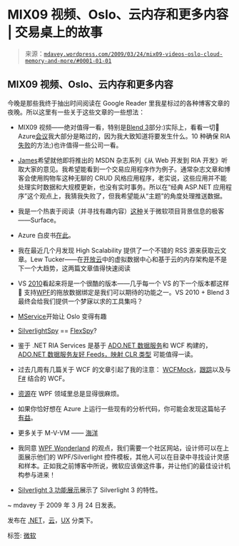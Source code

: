 <!--yml

分类：未分类

日期：2024-05-18 06:09:05

-->

# MIX09 视频、Oslo、云内存和更多内容 | 交易桌上的故事

> 来源：[`mdavey.wordpress.com/2009/03/24/mix09-videos-oslo-cloud-memory-and-more/#0001-01-01`](https://mdavey.wordpress.com/2009/03/24/mix09-videos-oslo-cloud-memory-and-more/#0001-01-01)

## MIX09 视频、Oslo、云内存和更多内容

今晚是那些我终于抽出时间阅读在 Google Reader 里我星标过的各种博客文章的夜晚。所以这里有一些关于这些文章的一些想法：

+   MIX09 视频——绝对值得一看，特别是[Blend 3](http://blogs.msdn.com/janete/archive/2009/03/20/view-the-expression-blend-sessions-videos-from-mix09.aspx)部分:)实际上，看看一切🙂 Azure[会议](http://msdnrss.thecoderblogs.com/2009/03/22/windows-azure-mix-videos/)我大部分是略过的，因为我大致知道将要发生什么。10 种确保 RIA[失败](http://videos.visitmix.com/MIX09/C06F)的方法;)也许值得一些公司一看。

+   [James](http://codebetter.com/blogs/james.kovacs/archive/2009/03/20/msdn-magazine-series-from-web-dev-to-ria-dev.aspx)希望就他即将推出的 MSDN 杂志系列《从 Web 开发到 RIA 开发》听取大家的意见。我希望能看到一个交易应用程序作为例子。通常杂志文章和博客会使用购物车这种无聊的 CRUD 风格应用程序，老实说，这些应用并不能处理实时数据和大规模更新，也没有实时事务。所以在“经典 ASP.NET 应用程序”这个观点上，我猜我失败了，但我希望能从“主题”的角度处理推送数据。

+   我是一个热衷于阅读（并寻找有趣内容）[这种](http://blogs.msdn.com/surface/archive/2009/03/14/how-did-wpf-become-the-primary-platform-for-surface.aspx)关于微软项目背景信息的极客——Surface。

+   Azure 白皮书[在此](http://blogs.msdn.com/wriju/archive/2009/03/12/azure-services-white-papers.aspx)。

+   我在最近几个月发现 High Scalability 提供了一个不错的 RSS 源来获取云文章。Lew Tucker——在[开放云](http://highscalability.com/scalability-perspectives-6-lew-tucker-virtual-data-centers-open-cloud)中的虚拟数据中心和基于云的内存架构是不是下一个大趋势，这两篇文章值得快速阅读

+   VS [2010](http://blogs.msdn.com/kirillosenkov/archive/2009/03/13/visual-studio-2010-screencast-c-4-0-language-ide-wpf-shell-editor.aspx)看起来将是一个很酷的版本——几乎每一个 VS 的下一个版本都这样 🙂 支持[WPF](http://blogs.msdn.com/vsdata/archive/2008/11/08/drag-drop-data-binding-for-wpf-by-milind-lele.aspx)的拖放数据绑定是我们可以期待的功能之一。VS 2010 + Blend 3 最终会给我们提供一个梦寐以求的工具集吗？

+   [MService](http://www.douglaspurdy.com/2009/03/20/mservice-a-dsl-for-restful-services/)开始让 Oslo 变得有趣

+   [SilverlightSpy](http://silverlightspy.com/silverlightspy/) == [FlexSpy](http://www.infoq.com/news/2008/02/flexspy)?

+   鉴于 .NET RIA Services 是基于 [ADO.NET 数据服务](http://blogs.msdn.com/brada/archive/2009/03/19/what-is-net-ria-services.aspx)和 WCF 构建的，[ADO.NET 数据服务友好 Feeds，映射 CLR 类型](http://msdnrss.thecoderblogs.com/2009/03/21/adonet-data-services-friendly-feeds-mapping-clr-types/) 可能值得一读。

+   过去几周有几篇关于 WCF 的文章引起了我的注意： [WCFMock](http://weblogs.asp.net/cibrax/archive/2009/03/08/wcfmock-a-mocking-framework-for-wcf-services.aspx)，[跟踪](http://msdnrss.thecoderblogs.com/2009/03/21/wcf-end-to-end-tracing/)以及与 [F#](http://blogs.tedneward.com/2009/01/24/Building+WCF+Services+With+F+Part+2.aspx) 结合的 WCF。

+   [资源](http://geekswithblogs.net/hoarked/archive/2009/02/04/creating-a-wpf-application-with-prism-v2-ndash-browse-module.aspx)在 WPF 领域里总是显得很麻烦。

+   如果你恰好想在 Azure 上运行一些现有的分析代码，你可能会发现这篇帖子 [有益](http://msdnrss.thecoderblogs.com/2009/03/20/using-a-32bit-native-dll-in-windows-azure/)。

+   更多关于 M-V-VM —— [海洋](http://karlshifflett.wordpress.com/mvvm/)

+   我同意 [WPF Wonderland](http://wpfwonderland.wordpress.com/2009/03/24/new-wpf-themes-released/) 的观点，我们需要一个社区网站，设计师可以在上面展示他们的 WPF/Silverlight 控件模板，其他人可以在目录中寻找设计灵感和样本。正如我之前博客中所说，微软应该做这件事，并让他们的最佳设计机构参与进来！

+   [Silverlight 3 功能展示](http://blogs.msdn.com/mharsh/archive/2009/03/18/silverlight-3-beta-sample-slidentity-presentation-creation-app.aspx)展示了 Silverlight 3 的特性。

~ mdavey 于 2009 年 3 月 24 日发表。

发布在 [.NET](https://mdavey.wordpress.com/category/languages/net/)，[云](https://mdavey.wordpress.com/category/hpc/cloud/)，[UX](https://mdavey.wordpress.com/category/ux/) 分类下。

标签: [微软](https://mdavey.wordpress.com/tag/microsoft/)
